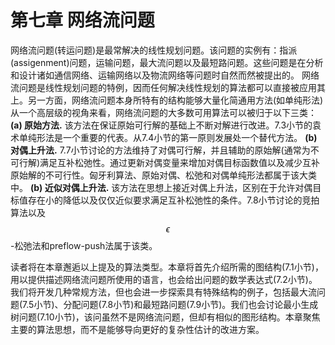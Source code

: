 # 第七章 网络流问题
网络流问题(转运问题)是最常解决的线性规划问题。该问题的实例有：指派(assigenment)问题，运输问题，最大流问题以及最短路问题。这些问题是在分析和设计诸如通信网络、运输网络以及物流网络等问题时自然而然被提出的。
网络流问题是线性规划问题的特例，因而任何解决线性规划的算法都可以直接被应用其上。另一方面，网络流问题本身所特有的结构能够大量化简通用方法(如单纯形法)
从一个高层级的视角来看，网络流问题的大多数可用算法可以被归于以下三类：
**(a) 原始方法.** 该方法在保证原始可行解的基础上不断对解进行改进。7.3小节的袁术单纯形法是一个重要的代表。从7.4小节的第一原则发展处一个替代方法。
**(b) 对偶上升法.**  7.7小节讨论的方法维持了对偶可行解，并且辅助的原始解(通常为不可行解)满足互补松弛性。通过更新对偶变量来增加对偶目标函数值以及减少互补原始解的不可行性。匈牙利算法、原始对偶、松弛和对偶单纯形法都属于该大类中。
**(b) 近似对偶上升法.** 该方法在思想上接近对偶上升法，区别在于允许对偶目标值存在小的降低以及仅仅近似要求满足互补松弛性的条件。7.8小节讨论的竞拍算法以及$$\epsilon$$-松弛法和preflow-push法属于该类。

读者将在本章邂逅以上提及的算法类型。本章将首先介绍所需的图结构(7.1小节)，用以提供描述网络流问题所使用的语言，也会给出问题的数学表达式(7.2小节)。我们将开发几种常规方法，但也会进一步探索具有特殊结构的例子，包括最大流问题(7.5小节)、分配问题(7.8小节)和最短路问题(7.9小节)。我们也会讨论最小生成树问题(7.10小节)，该问虽然不是网络流问题，但却有相似的图形结构。本章聚焦主要的算法思想，而不是能够导向更好的复杂性估计的改进方案。
